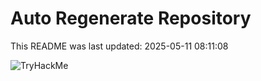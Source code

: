 # Auto Regenerate Repository

This README was last updated: 2025-05-11 08:11:08

 ![TryHackMe](https://tryhackme.com/badge/533634)